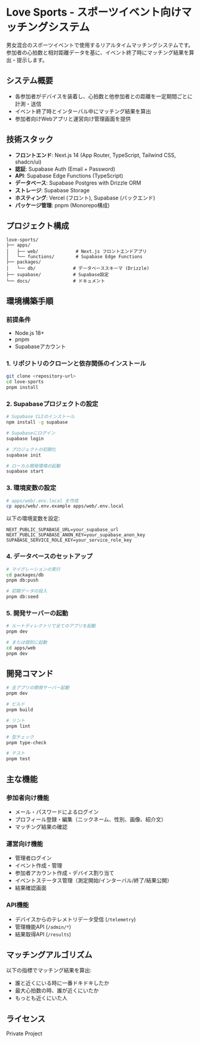# Love Sports - スポーツイベント向けマッチングシステム

男女混合のスポーツイベントで使用するリアルタイムマッチングシステムです。参加者の心拍数と相対距離データを基に、イベント終了時にマッチング結果を算出・提示します。

## システム概要

- 各参加者がデバイスを装着し、心拍数と他参加者との距離を一定期間ごとに計測・送信
- イベント終了時とインターバル中にマッチング結果を算出
- 参加者向けWebアプリと運営向け管理画面を提供

## 技術スタック

- **フロントエンド**: Next.js 14 (App Router, TypeScript, Tailwind CSS, shadcn/ui)
- **認証**: Supabase Auth (Email + Password)
- **API**: Supabase Edge Functions (TypeScript)
- **データベース**: Supabase Postgres with Drizzle ORM
- **ストレージ**: Supabase Storage
- **ホスティング**: Vercel (フロント), Supabase (バックエンド)
- **パッケージ管理**: pnpm (Monorepo構成)

## プロジェクト構成

```
love-sports/
├── apps/
│   ├── web/              # Next.js フロントエンドアプリ
│   └── functions/        # Supabase Edge Functions
├── packages/
│   └── db/              # データベーススキーマ (Drizzle)
├── supabase/            # Supabase設定
└── docs/                # ドキュメント
```

## 環境構築手順

### 前提条件

- Node.js 18+ 
- pnpm
- Supabaseアカウント

### 1. リポジトリのクローンと依存関係のインストール

```bash
git clone <repository-url>
cd love-sports
pnpm install
```

### 2. Supabaseプロジェクトの設定

```bash
# Supabase CLIのインストール
npm install -g supabase

# Supabaseにログイン
supabase login

# プロジェクトの初期化
supabase init

# ローカル開発環境の起動
supabase start
```

### 3. 環境変数の設定

```bash
# apps/web/.env.local を作成
cp apps/web/.env.example apps/web/.env.local
```

以下の環境変数を設定:

```env
NEXT_PUBLIC_SUPABASE_URL=your_supabase_url
NEXT_PUBLIC_SUPABASE_ANON_KEY=your_supabase_anon_key
SUPABASE_SERVICE_ROLE_KEY=your_service_role_key
```

### 4. データベースのセットアップ

```bash
# マイグレーションの実行
cd packages/db
pnpm db:push

# 初期データの投入
pnpm db:seed
```

### 5. 開発サーバーの起動

```bash
# ルートディレクトリで全てのアプリを起動
pnpm dev

# または個別に起動
cd apps/web
pnpm dev
```

## 開発コマンド

```bash
# 全アプリの開発サーバー起動
pnpm dev

# ビルド
pnpm build

# リント
pnpm lint

# 型チェック
pnpm type-check

# テスト
pnpm test
```

## 主な機能

### 参加者向け機能
- メール・パスワードによるログイン
- プロフィール登録・編集（ニックネーム、性別、画像、紹介文）
- マッチング結果の確認

### 運営向け機能
- 管理者ログイン
- イベント作成・管理
- 参加者アカウント作成・デバイス割り当て
- イベントステータス管理（測定開始/インターバル/終了/結果公開）
- 結果確認画面

### API機能
- デバイスからのテレメトリデータ受信 (`/telemetry`)
- 管理機能API (`/admin/*`)
- 結果取得API (`/results`)

## マッチングアルゴリズム

以下の指標でマッチング結果を算出:
- 誰と近くにいる時に一番ドキドキしたか
- 最大心拍数の時、誰が近くにいたか
- もっとも近くにいた人

## ライセンス

Private Project